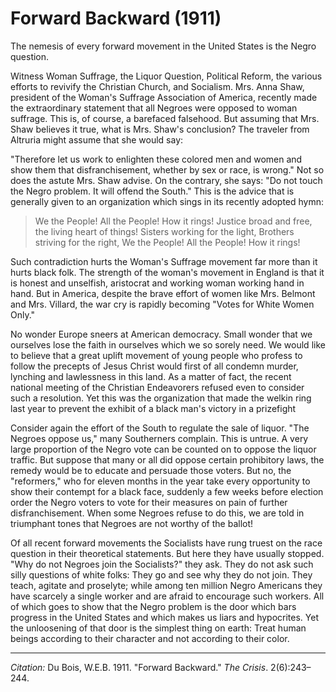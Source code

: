 <!--
title:   Forward Backward
author:  Du Bois, W.E.B.
journal: The Crisis
year:    1911
volume:  2
issue: 6
pages: 243-244 
-->

# Forward Backward (1911)

The nemesis of every forward movement in the United States is the Negro question. 

Witness Woman Suffrage, the Liquor Question, Political Reform, the various efforts to revivify the Christian Church, and Socialism. Mrs. Anna Shaw, president of the Woman's Suffrage Association of America, recently made the extraordinary statement that all Negroes were opposed to woman suffrage. This is, of course, a barefaced falsehood. But assuming that Mrs. Shaw believes it true, what is Mrs. Shaw's conclusion? The traveler from Altruria might assume that she would say: 

"Therefore let us work to enlighten these colored men and women and show them that disfranchisement, whether by sex or race, is wrong." Not so does the astute Mrs. Shaw advise. On the contrary, she says: "Do not touch the Negro problem. It will offend the South." This is the 
advice that is generally given to an organization which sings in its recently adopted hymn: 

> We the People! All the People! How it rings! 
> Justice broad and free, the living heart of things!
> Sisters working for the light,
> Brothers striving for the right, 
> We the People! All the People! How it rings! 

Such contradiction hurts the Woman's Suffrage movement far more than it hurts black folk. The strength of the woman's movement in England is that it is honest and unselfish, aristocrat and working woman working hand in hand. But in America, despite the brave effort of women like Mrs. Belmont and Mrs. Villard, the war cry is rapidly becoming "Votes for White Women Only." 

No wonder Europe sneers at American democracy. Small wonder that we ourselves lose the faith in ourselves which we so sorely need. We would like to believe that a great uplift movement of young people who profess to follow the precepts of Jesus Christ would first of all condemn murder, lynching and lawlessness in this land. As a matter of fact, the recent national meeting of the Christian Endeavorers refused even to consider such a resolution. Yet this was the organization that made the welkin ring last year to prevent the exhibit of a black man's victory in a prizefight  

Consider again the effort of the South to regulate the sale of liquor. "The Negroes oppose us," many Southerners complain. This is untrue. A very large proportion of the Negro vote can be counted on to oppose the liquor traffic. But suppose that many or all did oppose certain prohibitory laws, the remedy would be to educate and persuade those voters. But no, the "reformers," who for eleven months in the year take every opportunity to show their contempt for a black face, suddenly a few weeks before election order the Negro voters to vote for their measures on pain of further disfranchisement. When some Negroes refuse to do this, we are told in triumphant tones that Negroes are not worthy of the ballot! 

Of all recent forward movements the Socialists have rung truest on the race question in their theoretical statements. But here they have usually stopped. "Why do not Negroes join the Socialists?" they ask. They do not ask such silly questions of white folks: They go and see why they do not join. They teach, agitate and proselyte; while among ten million Negro Americans they have scarcely a single worker and are afraid to encourage such workers. All of which goes to show that the Negro problem is the door which bars progress in the United States and which makes us liars and hypocrites. Yet the unloosening of that door is the simplest thing on earth: Treat human beings according to their character and not according to their color. 

_________________
*Citation:* Du Bois, W.E.B. 1911. "Forward Backward." *The Crisis*. 2(6):243&ndash;244.